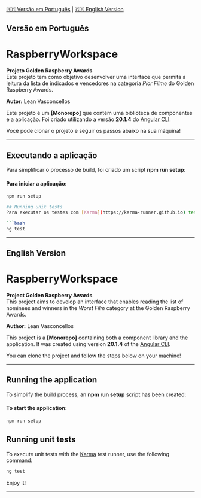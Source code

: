 [🇧🇷 Versão em Português](#versão-em-português) | [🇬🇧 English Version](#english-version)

## Versão em Português

# RaspberryWorkspace

**Projeto Golden Raspberry Awards**  
Este projeto tem como objetivo desenvolver uma interface que permita a leitura da lista de indicados e vencedores na categoria *Pior Filme* do Golden Raspberry Awards.

**Autor:** Lean Vasconcellos

Este projeto é um **[Monorepo]** que contém uma biblioteca de componentes e a aplicação. Foi criado utilizando a versão **20.1.4** do [Angular CLI](https://github.com/angular/angular-cli).

Você pode clonar o projeto e seguir os passos abaixo na sua máquina!

---

## Executando a aplicação

Para simplificar o processo de build, foi criado um script **npm run setup**:

#### Para iniciar a aplicação:
```bash
npm run setup

## Running unit tests
Para executar os testes com [Karma](https://karma-runner.github.io) test runner, use o comando a seguir:

```bash
ng test
```

---

## English Version

# RaspberryWorkspace

**Project Golden Raspberry Awards**  
This project aims to develop an interface that enables reading the list of nominees and winners in the *Worst Film* category at the Golden Raspberry Awards.

**Author:** Lean Vasconcellos

This project is a **[Monorepo]** containing both a component library and the application. It was created using version **20.1.4** of the [Angular CLI](https://github.com/angular/angular-cli).

You can clone the project and follow the steps below on your machine!

---

## Running the application

To simplify the build process, an **npm run setup** script has been created:

#### To start the application:
```bash
npm run setup
```


## Running unit tests
To execute unit tests with the [Karma](https://karma-runner.github.io) test runner, use the following command:

```bash
ng test
```

Enjoy it!

---
